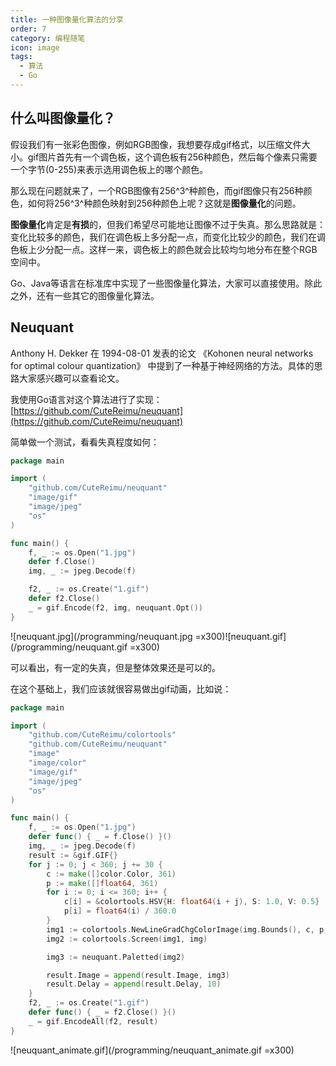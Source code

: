```yaml
---
title: 一种图像量化算法的分享
order: 7
category: 编程随笔
icon: image
tags:
  - 算法
  - Go
---
```


## 什么叫图像量化？

假设我们有一张彩色图像，例如RGB图像，我想要存成gif格式，以压缩文件大小。gif图片首先有一个调色板，这个调色板有256种颜色，然后每个像素只需要一个字节(0-255)来表示选用调色板上的哪个颜色。

那么现在问题就来了，一个RGB图像有256^3^种颜色，而gif图像只有256种颜色，如何将256^3^种颜色映射到256种颜色上呢？这就是**图像量化**的问题。

**图像量化**肯定是**有损**的，但我们希望尽可能地让图像不过于失真。那么思路就是：变化比较多的颜色，我们在调色板上多分配一点，而变化比较少的颜色，我们在调色板上少分配一点。这样一来，调色板上的颜色就会比较均匀地分布在整个RGB空间中。

Go、Java等语言在标准库中实现了一些图像量化算法，大家可以直接使用。除此之外，还有一些其它的图像量化算法。

## Neuquant

Anthony H. Dekker 在 1994-08-01 发表的论文 《Kohonen neural networks for optimal colour quantization》 中提到了一种基于神经网络的方法。具体的思路大家感兴趣可以查看论文。

我使用Go语言对这个算法进行了实现：[https://github.com/CuteReimu/neuquant](https://github.com/CuteReimu/neuquant)

简单做一个测试，看看失真程度如何：

```go
package main

import (
	"github.com/CuteReimu/neuquant"
	"image/gif"
	"image/jpeg"
	"os"
)

func main() {
	f, _ := os.Open("1.jpg")
	defer f.Close()
	img, _ := jpeg.Decode(f)

	f2, _ := os.Create("1.gif")
	defer f2.Close()
	_ = gif.Encode(f2, img, neuquant.Opt())
}
```

![neuquant.jpg](/programming/neuquant.jpg =x300)![neuquant.gif](/programming/neuquant.gif =x300)

可以看出，有一定的失真，但是整体效果还是可以的。

在这个基础上，我们应该就很容易做出gif动画，比如说：

```go
package main

import (
	"github.com/CuteReimu/colortools"
	"github.com/CuteReimu/neuquant"
	"image"
	"image/color"
	"image/gif"
	"image/jpeg"
	"os"
)

func main() {
	f, _ := os.Open("1.jpg")
	defer func() { _ = f.Close() }()
	img, _ := jpeg.Decode(f)
	result := &gif.GIF{}
	for j := 0; j < 360; j += 30 {
		c := make([]color.Color, 361)
		p := make([]float64, 361)
		for i := 0; i <= 360; i++ {
			c[i] = &colortools.HSV{H: float64(i + j), S: 1.0, V: 0.5}
			p[i] = float64(i) / 360.0
		}
		img1 := colortools.NewLineGradChgColorImage(img.Bounds(), c, p, img.Bounds())
		img2 := colortools.Screen(img1, img)

		img3 := neuquant.Paletted(img2)

		result.Image = append(result.Image, img3)
		result.Delay = append(result.Delay, 10)
	}
	f2, _ := os.Create("1.gif")
	defer func() { _ = f2.Close() }()
	_ = gif.EncodeAll(f2, result)
}
```

![neuquant_animate.gif](/programming/neuquant_animate.gif =x300)